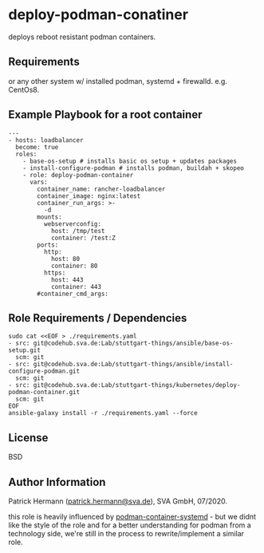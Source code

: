 deploy-podman-conatiner
=======================

deploys reboot resistant podman containers.

Requirements
------------

or any other system w/ installed podman, systemd + firewalld. e.g. CentOs8.

Example Playbook for a root container 
-------------------------------------

```
---
- hosts: loadbalancer
  become: true
  roles:
    - base-os-setup # installs basic os setup + updates packages
    - install-configure-podman # installs podman, buildah + skopeo
    - role: deploy-podman-container
      vars: 
        container_name: rancher-loadbalancer
        container_image: nginx:latest
        container_run_args: >-
          -d
        mounts:
          webserverconfig:
            host: /tmp/test
            container: /test:Z
        ports:
          http:
            host: 80
            container: 80
          https:
            host: 443
            container: 443  
        #container_cmd_args: 
```

Role Requirements / Dependencies
--------------------------------

```
sudo cat <<EOF > ./requirements.yaml
- src: git@codehub.sva.de:Lab/stuttgart-things/ansible/base-os-setup.git
  scm: git
- src: git@codehub.sva.de:Lab/stuttgart-things/ansible/install-configure-podman.git
  scm: git
- src: git@codehub.sva.de:Lab/stuttgart-things/kubernetes/deploy-podman-container.git
  scm: git
EOF
ansible-galaxy install -r ./requirements.yaml --force
```

License
-------

BSD

Author Information
------------------

Patrick Hermann (patrick.hermann@sva.de), SVA GmbH, 07/2020.

this role is heavily influenced by [podman-container-systemd](https://github.com/ikke-t/podman-container-systemd) - but we didnt like the style of the role and for a better understanding for podman from a technology side, we're still in the process to rewrite/implement a similar role. 

